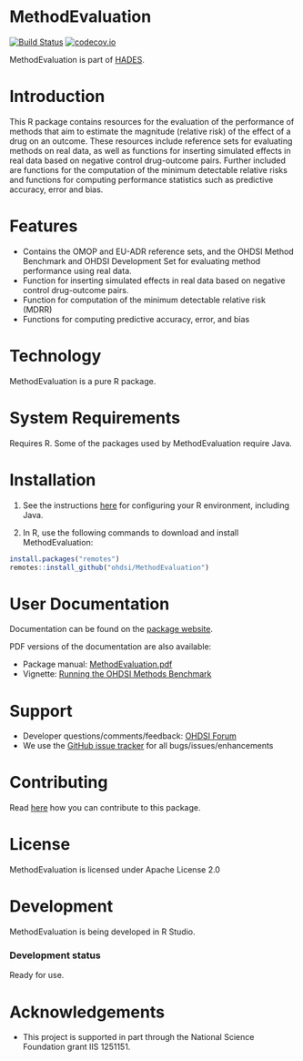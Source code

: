 MethodEvaluation
================

[![Build Status](https://github.com/OHDSI/MethodEvaluation/workflows/R-CMD-check/badge.svg)](https://github.com/OHDSI/MethodEvaluation/actions?query=workflow%3AR-CMD-check)
[![codecov.io](https://codecov.io/github/OHDSI/MethodEvaluation/coverage.svg?branch=main)](https://codecov.io/github/OHDSI/MethodEvaluation?branch=main)


MethodEvaluation is part of [HADES](https://ohdsi.github.io/Hades).

Introduction
============
This R package contains resources for the evaluation of the performance of methods that aim to estimate the magnitude (relative risk) of the effect of a drug on an outcome. 
These resources include reference sets for evaluating methods on real data, as well as functions for inserting simulated effects in real data based on negative control drug-outcome pairs. Further included are functions for the computation of the minimum detectable relative risks and functions for computing performance statistics such as predictive accuracy, error and bias.

Features
========
- Contains the OMOP and EU-ADR reference sets, and the OHDSI Method Benchmark and OHDSI Development Set for evaluating method performance using real data.
- Function for inserting simulated effects in real data based on negative control drug-outcome pairs.
- Function for computation of the minimum detectable relative risk (MDRR)
- Functions for computing predictive accuracy, error, and bias

Technology
==========
MethodEvaluation is a pure R package. 

System Requirements
===================
Requires R. Some of the packages used by MethodEvaluation require Java.

Installation
============

1. See the instructions [here](https://ohdsi.github.io/Hades/rSetup.html) for configuring your R environment, including Java.

2. In R, use the following commands to download and install MethodEvaluation:

  ```r
  install.packages("remotes")
  remotes::install_github("ohdsi/MethodEvaluation")
  ```

User Documentation
==================
Documentation can be found on the [package website](https://ohdsi.github.io/MethodEvaluation).

PDF versions of the documentation are also available:

* Package manual: [MethodEvaluation.pdf](https://raw.githubusercontent.com/OHDSI/MethodEvaluation/main/extras/MethodEvaluation.pdf) 
* Vignette: [Running the OHDSI Methods Benchmark](https://raw.githubusercontent.com/OHDSI/MethodEvaluation/main/inst/doc/OhdsiMethodsBenchmark.pdf)

Support
=======
* Developer questions/comments/feedback: <a href="http://forums.ohdsi.org/c/developers">OHDSI Forum</a>
* We use the <a href="https://github.com/OHDSI/MethodEvaluation/issues">GitHub issue tracker</a> for all bugs/issues/enhancements
 
Contributing
============
Read [here](https://ohdsi.github.io/Hades/contribute.html) how you can contribute to this package.

License
=======
MethodEvaluation is licensed under Apache License 2.0

Development
===========
MethodEvaluation is being developed in R Studio.

### Development status

Ready for use.

Acknowledgements
================
- This project is supported in part through the National Science Foundation grant IIS 1251151.
